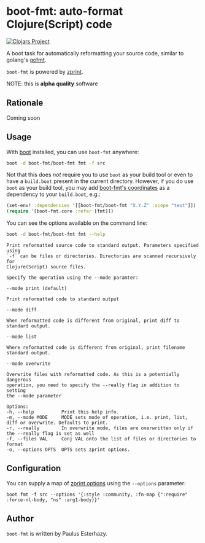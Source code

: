 # boot-fmt: auto-format Clojure(Script) code

[![Clojars Project](https://img.shields.io/clojars/v/boot-fmt.svg)](https://clojars.org/boot-fmt)

A boot task for automatically reformatting your source code, similar to golang's
[gofmt](https://golang.org/cmd/gofmt/).

`boot-fmt` is powered by [zprint](https://github.com/kkinnear/zprint).

NOTE: this is **alpha quality** software

## Rationale

Coming soon

## Usage

With [boot](https://github.com/boot-clj/boot) installed, you can use `boot-fmt` anywhere:

```bash
boot -d boot-fmt/boot-fmt fmt -f src
```

Not that this does *not* require you to use `boot` as your build tool or even to
have a `build.boot` present in the current directory. However, if you do
use `boot` as your build tool, you may add
[boot-fmt's coordinates](https://clojars.org/boot-fmt) as a dependency to your
`build.boot`, e.g.:

```clojure
(set-env! :dependencies '[[boot-fmt/boot-fmt "X.Y.Z" :scope "test"]])
(require '[boot-fmt.core :refer [fmt]])
```

You can see the options available on the command line:

```bash
boot -d boot-fmt/boot-fmt fmt --help
```

```
Print reformatted source code to standard output. Parameters specified using
`-f` can be files or directories. Directories are scanned recursively for
Clojure(Script) source files.

Specify the operation using the --mode paramter:

--mode print (default)

Print reformatted code to standard output

--mode diff

When reformatted code is different from original, print diff to standard output.

--mode list

Where reformatted code is different from original, print filename standard output.

--mode overwrite

Overwrite files with reformatted code. As this is a potentially dangerous
operation, you need to specify the --really flag in addition to setting
the --mode parameter

Options:
-h, --help          Print this help info.
-m, --mode MODE     MODE sets mode of operation, i.e. print, list, diff or overwrite. Defaults to print.
-r, --really        In overwrite mode, files are overwritten only if the --really flag is set as well
-f, --files VAL     Conj VAL onto the list of files or directories to format
-o, --options OPTS  OPTS sets zprint options.
```

## Configuration

You can supply a map of [zprint options](https://github.com/kkinnear/zprint#overview)
using the `--options` parameter:

```
boot fmt -f src --options '{:style :community, :fn-map {":require" :force-nl-body, "ns" :arg1-body}}'
```

## Author

`boot-fmt` is written by Paulus Esterhazy.
